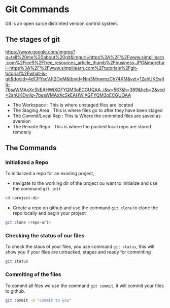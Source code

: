# Git Commands
Git is an open surce distrinted version control system.

## The stages of git
https://www.google.com/imgres?q=tell%20me%20about%20git&imgurl=https%3A%2F%2Fwww.simplilearn.com%2Fice9%2Ffree_resources_article_thumb%2Fbusiness.JPG&imgrefurl=https%3A%2F%2Fwww.simplilearn.com%2Ftutorials%2Fgit-tutorial%2Fwhat-is-git&docid=4dCPYscVJt2OeM&tbnid=Nm3MnwmzCh74XM&vet=12ahUKEwjIg-7bsaWMAxXcSkEAHWiXGFYQM3oECGUQAA..i&w=567&h=369&hcb=2&ved=2ahUKEwjIg-7bsaWMAxXcSkEAHWiXGFYQM3oECGUQAA

- The Workspace : This is where unstaged files are located
- The Staging Area : This is where files go to after they have been staged
- The Commit/Local Rep : This is Where the commited files are saved as aversion
- The Remote Repo : This is where the pushed local repo are stored remotely

## The Commands
### Initialized a Repo
To initialized  a repo for an exixting project,
- navigate to the working dir of the project ou want to initialize  and use the command `git init`
```sh
cd <project-di>

```
- Create a repo on github and use the command `git clone` to clone the repo locally and begin your project
```sh
git clone <repo-url>
```

### Checking the status of our files
To check the staus of your files, you use command `git status`, this will show you if your files are untracked, stages and ready for committing
```sh
git status
```

### Commiting of the files
To commit all files we use the command `git commit`, it will commit your files to github.
```sh
git commit -m "commit to you"
```
 